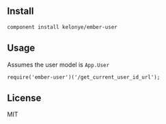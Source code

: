 
Install
---

```
component install kelonye/ember-user
```

Usage
---

Assumes the user model is `App.User`

```
require('ember-user')('/get_current_user_id_url');
```

License
---

MIT